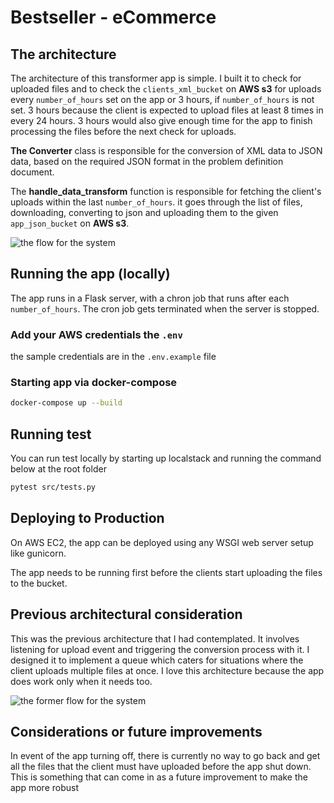 # Bestseller - eCommerce

## The architecture 
The architecture of this transformer app is simple.
I built it to check for uploaded files and to check the `clients_xml_bucket` on **AWS s3** for uploads every `number_of_hours` set on the app or 3 hours, if `number_of_hours` is not set. 3 hours because the client is expected to upload files at least 8 times in every 24 hours. 3 hours would also give enough time for the app to finish processing the files before the next check for uploads.


**The Converter** class is responsible for the conversion of XML data to JSON data, based on the required JSON format in the problem definition document.


The **handle_data_transform** function is responsible for fetching the client's uploads within the last `number_of_hours`. it goes through the list of files, downloading, converting to json and uploading them to the given `app_json_bucket` on **AWS s3**.

![the flow for the system](https://res.cloudinary.com/teamhaven/image/upload/v1613888641/png.png)

## Running the app (locally)
The app runs in a Flask server, with a chron job that runs after each `number_of_hours`. The cron job gets terminated when the server is stopped.

### Add your AWS credentials the `.env`
the sample credentials are in the `.env.example` file

### Starting app via docker-compose

```bash
docker-compose up --build 
```

## Running test
You can run test locally by starting up localstack and running the command below at the root folder

```bash
pytest src/tests.py
```

## Deploying to Production
On AWS EC2, the app can be deployed using any WSGI web server setup like gunicorn.

The app needs to be running first before the clients start uploading the files to the bucket.

## Previous architectural consideration
This was the previous architecture that I had contemplated. It involves listening for upload event and triggering the conversion process with it. I designed it to implement a queue which caters for situations where the client uploads multiple files at once. I love this architecture because the app does work only when it needs too.

![the former flow for the system](https://res.cloudinary.com/teamhaven/image/upload/v1613113741/bestseller-challenge.png)

## Considerations or future improvements
In event of the app turning off, there is currently no way to go back and get all the files that the client must have uploaded before the app shut down. This is something that can come in as a future improvement to make the app more robust
